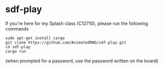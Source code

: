 # sdf-play

If you're here for my Splash class (C12710), please run the following commands

```
sudo apt-get install cargo
git clone https://github.com/AnimatedRNG/sdf-play.git
cd sdf-play
cargo run
```

(when prompted for a password, use the password written on the board)
